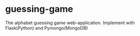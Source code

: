 # guessing-game
The alphabet guessing game web-application. Implement with Flask(Python) and Pymongo(MongoDB)
